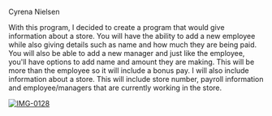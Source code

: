 Cyrena Nielsen

With this program, I decided to create a program that would give information about a store.
You will have the ability to add a new employee while also giving details such as name and how much they are being paid.
You will also be able to add a new manager and just like the employee, you'll have options to add name and amount they are making. This will be more than the employee so it will include a bonus pay.
I will also include information about a store. This will include store number, payroll information and employee/managers that are currently working in the store. 

<a href="https://ibb.co/0sL03pX"><img src="https://i.ibb.co/z6g3wW5/IMG-0128.jpg" alt="IMG-0128" border="0" /></a>
